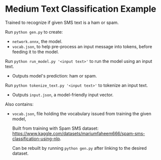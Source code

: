 # Medium Text Classification Example

Trained to recognize if given SMS text is a ham or spam.

Run `python gen.py` to create:

- `network.onnx`, the model.
- `vocab.json`, to help pre-process an input message into tokens, before feeding it to the model.

Run `python run_model.py '<input text>'` to run the model using an input text.

- Outputs model's prediction: ham or spam.

Run `python tokenize_text.py '<input text>'` to tokenize an input text.

- Outputs `input.json`, a model-friendly input vector.

Also contains:

- `vocab.json`, file holding the vocabulary issued from training the given model,

  Built from training with Spam SMS dataset: https://www.kaggle.com/datasets/mariumfaheem666/spam-sms-classification-using-nlp.

  Can be rebuilt by running `python gen.py` after linking to the desired dataset.
